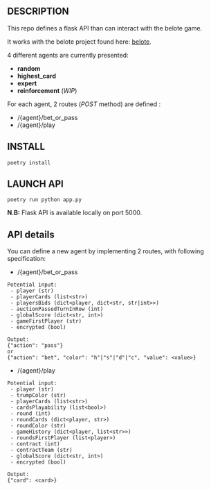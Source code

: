 ## DESCRIPTION
This repo defines a flask API than can interact with the belote game.

It works with the belote project found here: [belote](https://github.com/florianc-ds/belote).

4 different agents are currently presented:
- **random**
- **highest_card**
- **expert**
- **reinforcement** (*WIP*)

For each agent, 2 routes (*POST* method) are defined :
- /{agent}/bet_or_pass
- /{agent}/play

## INSTALL
`poetry install`

## LAUNCH API
`poetry run python app.py`

**N.B:** Flask API is available locally on port 5000.

## API details
You can define a new agent by implementing 2 routes, with following specification:
- /{agent}/bet_or_pass
```
Potential input:
 - player (str)
 - playerCards (list<str>)
 - playersBids (dict<player, dict<str, str|int>>)
 - auctionPassedTurnInRow (int)
 - globalScore (dict<str, int>)
 - gameFirstPlayer (str)
 - encrypted (bool)

Output:
{"action": "pass"}
or
{"action": "bet", "color": "h"|"s"|"d"|"c", "value": <value>}
```
- /{agent}/play
```
Potential input:
 - player (str)
 - trumpColor (str)
 - playerCards (list<str>)
 - cardsPlayability (list<bool>)
 - round (int)
 - roundCards (dict<player, str>)
 - roundColor (str)
 - gameHistory (dict<player, list<str>>)
 - roundsFirstPlayer (list<player>)
 - contract (int)
 - contractTeam (str)
 - globalScore (dict<str, int>)
 - encrypted (bool)

Output:
{"card": <card>}
```
